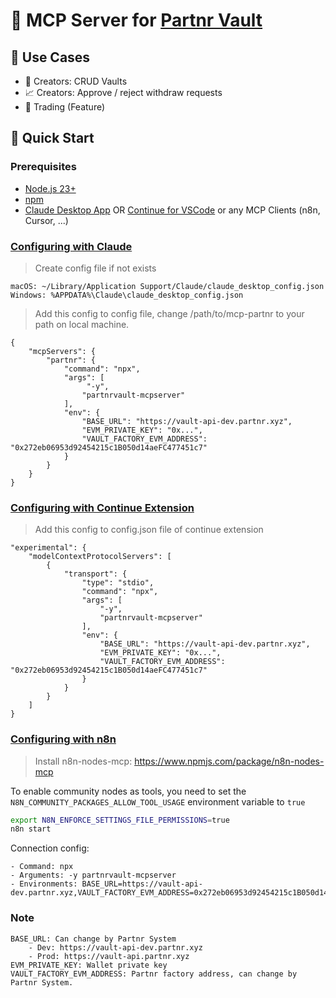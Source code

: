 # 🤖 MCP Server for [Partnr Vault](https://vault-dev.partnr.xyz/)



## 🎯 Use Cases

- 🤖 Creators: CRUD Vaults
- 📈 Creators: Approve / reject withdraw requests
- 🧠 Trading (Feature)

## 🚀 Quick Start

### Prerequisites

- [Node.js 23+](https://docs.npmjs.com/downloading-and-installing-node-js-and-npm)
- [npm](https://docs.npmjs.com/cli/v11/commands/npm)
- [Claude Desktop App](https://claude.ai/download) OR [Continue for VSCode](https://marketplace.visualstudio.com/items?itemName=Continue.continue) or any MCP Clients (n8n, Cursor, ...)

### [Configuring with Claude](https://modelcontextprotocol.io/quickstart/user)

> Create config file if not exists

```
macOS: ~/Library/Application Support/Claude/claude_desktop_config.json
Windows: %APPDATA%\Claude\claude_desktop_config.json
```

> Add this config to config file, change /path/to/mcp-partnr to your path on local machine.

```
{
    "mcpServers": {
        "partnr": {
            "command": "npx",
            "args": [
                 "-y",
                "partnrvault-mcpserver"
            ],
            "env": {
        		"BASE_URL": "https://vault-api-dev.partnr.xyz",
                "EVM_PRIVATE_KEY": "0x...",
                "VAULT_FACTORY_EVM_ADDRESS": "0x272eb06953d92454215c1B050d14aeFC477451c7"
            }
        }
    }
}
```

### [Configuring with Continue Extension](https://continue.dev)

> Add this config to config.json file of continue extension

```
"experimental": {
    "modelContextProtocolServers": [
        {
            "transport": {
                "type": "stdio",
                "command": "npx",
                "args": [
                    "-y",
                    "partnrvault-mcpserver"
                ],
                "env": {
                    "BASE_URL": "https://vault-api-dev.partnr.xyz",
                    "EVM_PRIVATE_KEY": "0x...",
                    "VAULT_FACTORY_EVM_ADDRESS": "0x272eb06953d92454215c1B050d14aeFC477451c7"
                }
            }
        }
    ]
}
```


### [Configuring with n8n](https://www.npmjs.com/package/n8n-nodes-mcp)

>Install n8n-nodes-mcp: https://www.npmjs.com/package/n8n-nodes-mcp

To enable community nodes as tools, you need to set the `N8N_COMMUNITY_PACKAGES_ALLOW_TOOL_USAGE` environment variable to `true`

```bash
export N8N_ENFORCE_SETTINGS_FILE_PERMISSIONS=true
n8n start
```

Connection config:

    - Command: npx
    - Arguments: -y partnrvault-mcpserver
    - Environments: BASE_URL=https://vault-api-dev.partnr.xyz,VAULT_FACTORY_EVM_ADDRESS=0x272eb06953d92454215c1B050d14aeFC477451c7,EVM_PRIVATE_KEY=***


### Note
   
	BASE_URL: Can change by Partnr System
	    - Dev: https://vault-api-dev.partnr.xyz
	    - Prod: https://vault-api.partnr.xyz
	EVM_PRIVATE_KEY: Wallet private key
	VAULT_FACTORY_EVM_ADDRESS: Partnr factory address, can change by Partnr System.

